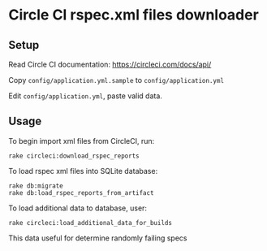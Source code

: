 # Circle CI rspec.xml files downloader

## Setup
Read Circle CI documentation: https://circleci.com/docs/api/

Copy `config/application.yml.sample` to `config/application.yml`

Edit `config/application.yml`, paste valid data.

## Usage

To begin import xml files from CircleCI, run:
```
rake circleci:download_rspec_reports
``` 

To load rspec xml files into SQLite database:
```
rake db:migrate
rake db:load_rspec_reports_from_artifact
```

To load additional data to database, user:
```
rake circleci:load_additional_data_for_builds
```
This data useful for determine randomly failing specs